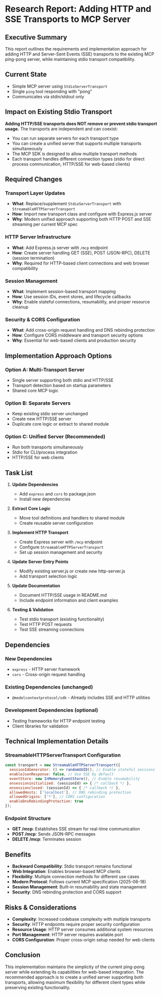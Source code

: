 # Research Report: Adding HTTP and SSE Transports to MCP Server

## Executive Summary
This report outlines the requirements and implementation approach for adding HTTP and Server-Sent Events (SSE) transports to the existing MCP ping-pong server, while maintaining stdio transport compatibility.

## Current State
- Simple MCP server using `StdioServerTransport`
- Single `ping` tool responding with "pong"
- Communicates via stdin/stdout only

## Impact on Existing Stdio Transport
**Adding HTTP/SSE transports does NOT remove or prevent stdio transport usage.** The transports are independent and can coexist:
- You can run separate servers for each transport type
- You can create a unified server that supports multiple transports simultaneously
- The MCP SDK is designed to allow multiple transport methods
- Each transport handles different connection types (stdio for direct process communication, HTTP/SSE for web-based clients)

## Required Changes

### Transport Layer Updates
- **What**: Replace/supplement `StdioServerTransport` with `StreamableHTTPServerTransport`
- **How**: Import new transport class and configure with Express.js server
- **Why**: Modern unified approach supporting both HTTP POST and SSE streaming per current MCP spec

### HTTP Server Infrastructure
- **What**: Add Express.js server with `/mcp` endpoint
- **How**: Create server handling GET (SSE), POST (JSON-RPC), DELETE (session termination)
- **Why**: Required for HTTP-based client connections and web browser compatibility

### Session Management
- **What**: Implement session-based transport mapping
- **How**: Use session IDs, event stores, and lifecycle callbacks
- **Why**: Enable stateful connections, resumability, and proper resource cleanup

### Security & CORS Configuration
- **What**: Add cross-origin request handling and DNS rebinding protection
- **How**: Configure CORS middleware and transport security options
- **Why**: Essential for web-based clients and production security

## Implementation Approach Options

### Option A: Multi-Transport Server
- Single server supporting both stdio and HTTP/SSE
- Transport detection based on startup parameters
- Shared core MCP logic

### Option B: Separate Servers
- Keep existing stdio server unchanged
- Create new HTTP/SSE server
- Duplicate core logic or extract to shared module

### Option C: Unified Server (Recommended)
- Run both transports simultaneously
- Stdio for CLI/process integration
- HTTP/SSE for web clients

## Task List

1. **Update Dependencies**
   - Add `express` and `cors` to package.json
   - Install new dependencies

2. **Extract Core Logic**
   - Move tool definitions and handlers to shared module
   - Create reusable server configuration

3. **Implement HTTP Transport**
   - Create Express server with `/mcp` endpoint
   - Configure `StreamableHTTPServerTransport`
   - Set up session management and security

4. **Update Server Entry Points**
   - Modify existing server.js or create new http-server.js
   - Add transport selection logic

5. **Update Documentation**
   - Document HTTP/SSE usage in README.md
   - Include endpoint information and client examples

6. **Testing & Validation**
   - Test stdio transport (existing functionality)
   - Test HTTP POST requests
   - Test SSE streaming connections

## Dependencies

### New Dependencies
- `express` - HTTP server framework
- `cors` - Cross-origin request handling

### Existing Dependencies (unchanged)
- `@modelcontextprotocol/sdk` - Already includes SSE and HTTP utilities

### Development Dependencies (optional)
- Testing frameworks for HTTP endpoint testing
- Client libraries for validation

## Technical Implementation Details

### StreamableHTTPServerTransport Configuration
```javascript
const transport = new StreamableHTTPServerTransport({
  sessionIdGenerator: () => randomUUID(), // Enable stateful sessions
  enableJsonResponse: false, // Use SSE by default
  eventStore: new InMemoryEventStore(), // Enable resumability
  onsessioninitialized: (sessionId) => { /* callback */ },
  onsessionclosed: (sessionId) => { /* callback */ },
  allowedHosts: ['localhost'], // DNS rebinding protection
  allowedOrigins: ['*'], // CORS configuration
  enableDnsRebindingProtection: true
});
```

### Endpoint Structure
- **GET /mcp**: Establishes SSE stream for real-time communication
- **POST /mcp**: Sends JSON-RPC messages
- **DELETE /mcp**: Terminates session

## Benefits
- **Backward Compatibility**: Stdio transport remains functional
- **Web Integration**: Enables browser-based MCP clients
- **Flexibility**: Multiple connection methods for different use cases
- **Modern Protocol**: Follows current MCP specification (2025-06-18)
- **Session Management**: Built-in resumability and state management
- **Security**: DNS rebinding protection and CORS support

## Risks & Considerations
- **Complexity**: Increased codebase complexity with multiple transports
- **Security**: HTTP endpoints require proper security configuration
- **Resource Usage**: HTTP server consumes additional system resources
- **Port Management**: HTTP server requires available port
- **CORS Configuration**: Proper cross-origin setup needed for web clients

## Conclusion
This implementation maintains the simplicity of the current ping-pong server while extending its capabilities for web-based integration. The recommended approach is to create a unified server supporting both transports, allowing maximum flexibility for different client types while preserving existing functionality.